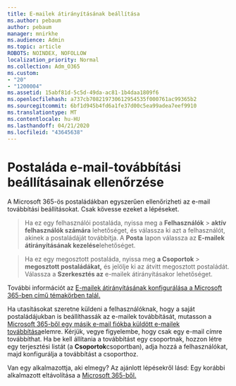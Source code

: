 ```yaml
---
title: E-mailek átirányításának beállítása
ms.author: pebaum
author: pebaum
manager: mnirkhe
ms.audience: Admin
ms.topic: article
ROBOTS: NOINDEX, NOFOLLOW
localization_priority: Normal
ms.collection: Adm_O365
ms.custom:
- "20"
- "1200004"
ms.assetid: 15abf81d-5c5d-49da-ac81-1b4daa1809f6
ms.openlocfilehash: a737cb708219730612954535f000761ac99365b2
ms.sourcegitcommit: 6bf1d945b4fd6a1fe37d00c5ea99adea7eef9910
ms.translationtype: MT
ms.contentlocale: hu-HU
ms.lasthandoff: 04/21/2020
ms.locfileid: "43645638"
---
```

# <a name="check-the-email-forwarding-settings-for-a-mailbox"></a>Postaláda e-mail-továbbítási beállításainak ellenőrzése

A Microsoft 365-ös postaládákban egyszerűen ellenőrizheti az e-mail továbbítási beállításokat. Csak kövesse ezeket a lépéseket.
  
> Ha ez egy felhasználói postaláda, nyissa meg a **Felhasználók** \> **aktív felhasználók számára** lehetőséget, és válassza ki azt a felhasználót, akinek a postaládáját továbbítja. A **Posta** lapon válassza az **E-mailek átirányításának kezelése**lehetőséget.

> Ha ez egy megosztott postaláda, nyissa meg **a Csoportok** \> **megosztott postaládákat,** és jelölje ki az átvitt megosztott postaládát. Válassza a **Szerkesztés az** e-mailek átirányításakor lehetőséget.

További információt az [E-mailek átirányításának konfigurálása a Microsoft 365-ben című témakörben talál.](https://docs.microsoft.com/office365/admin/email/configure-email-forwarding)
  
Ha utasításokat szeretne küldeni a felhasználóknak, hogy a saját postaládájukban is beállíthassák az e-mailek továbbítását, mutasson a [Microsoft 365-ből egy másik e-mail fiókba küldött e-mailek továbbítása](https://support.office.com/article/Forward-email-from-Office-365-to-another-email-account-1ed4ee1e-74f8-4f53-a174-86b748ff6a0e)elemre. Kérjük, vegye figyelembe, hogy csak egy e-mail címre továbbíthat. Ha be kell állítania a továbbítást egy csoportnak, hozzon létre egy terjesztési listát (a **Csoportok**csoportban), adja hozzá a felhasználókat, majd konfigurálja a továbbítást a csoporthoz.
  
Van egy alkalmazottja, aki elmegy? Az ajánlott lépésekről lásd: Egy korábbi alkalmazott eltávolítása a [Microsoft 365-ből.](https://docs.microsoft.com/office365/admin/add-users/remove-former-employee)